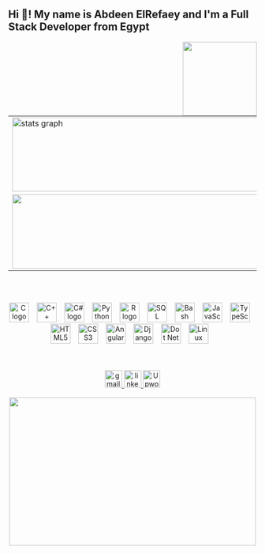 <h2 align="left">Hi 👋! My name is Abdeen ElRefaey and I'm a Full Stack Developer from Egypt</h2>

<img align="right" height="150" src="https://i.giphy.com/media/v1.Y2lkPTc5MGI3NjExY2dxc2V3b2FxeXBkdnAwbHNpYmw2dW83MTJtdHZ3MnZwanFrYzljYSZlcD12MV9pbnRlcm5hbF9naWZfYnlfaWQ Y3Q9Zw/62PP2yEIAZF6g/giphy.gif"  />

<table align="center">
  <tr>
    <td>
      <img src="https://github-readme-stats.vercel.app/api?username=MagedElRefaey&hide_title=false&hide_rank=false&show_icons=true&include_all_commits=true&count_private=true&disable_animations=false&theme=dracula&locale=en&hide_border=false&cache_seconds=86400" height="150" width="500" alt="stats graph" />
    </td>
  </tr>
  <tr>
    <td>
      <img src="https://github-readme-stats.vercel.app/api/top-langs?username=MagedElRefaey&locale=en&hide_title=false&layout=compact&card_width=320&langs_count=5&theme=dracula&hide_border=false&cache_seconds=86400" height="150" width="500 alt="languages graph" />
    </td>
  </tr>
</table>

<br><br>
<div align="Center">
  <img src="https://cdn.jsdelivr.net/gh/devicons/devicon/icons/c/c-original.svg" height="40" alt="C logo" style="margin-right: 12px;" />
  <img src="https://cdn.jsdelivr.net/gh/devicons/devicon/icons/cplusplus/cplusplus-original.svg" height="40" alt="C++ logo" style="margin-right: 12px;" />
  <img src="https://cdn.jsdelivr.net/gh/devicons/devicon/icons/csharp/csharp-original.svg" height="40" alt="C# logo" style="margin-right: 12px;" />
  <img src="https://cdn.jsdelivr.net/gh/devicons/devicon/icons/python/python-original.svg" height="40" alt="Python logo" style="margin-right: 12px;" />
  <img src="https://cdn.jsdelivr.net/gh/devicons/devicon/icons/r/r-original.svg" height="40" alt="R logo" style="margin-right: 12px;" />
  <img src="https://cdn.jsdelivr.net/gh/devicons/devicon/icons/mysql/mysql-original.svg" height="40" alt="SQL logo" style="margin-right: 12px;" />
  <img src="https://cdn.jsdelivr.net/gh/devicons/devicon/icons/bash/bash-original.svg" height="40" alt="Bash logo" style="margin-right: 12px;" />
  <img src="https://cdn.jsdelivr.net/gh/devicons/devicon/icons/javascript/javascript-original.svg" height="40" alt="JavaScript logo" style="margin-right: 12px;" />
  <img src="https://cdn.jsdelivr.net/gh/devicons/devicon/icons/typescript/typescript-original.svg" height="40" alt="TypeScript logo" style="margin-right: 12px;" />
  <img src="https://cdn.jsdelivr.net/gh/devicons/devicon/icons/html5/html5-original.svg" height="40" alt="HTML5 logo" style="margin-right: 12px;" />
  <img src="https://cdn.jsdelivr.net/gh/devicons/devicon/icons/css3/css3-original.svg" height="40" alt="CSS3 logo" style="margin-right: 12px;" />
  <img src="https://cdn.jsdelivr.net/gh/devicons/devicon/icons/angularjs/angularjs-original.svg" height="40" alt="Angular logo" 
  style="margin-right: 12px;" />
  <img src="https://cdn.jsdelivr.net/gh/devicons/devicon@latest/icons/django/django-plain.svg" height="40" alt="Django logo" 
  style="margin-right: 12px;" />
  <img src="https://cdn.jsdelivr.net/gh/devicons/devicon@latest/icons/dotnetcore/dotnetcore-original.svg" height="40" alt="Dot Net logo" style="margin-right: 12px;" />
  <img src="https://cdn.jsdelivr.net/gh/devicons/devicon/icons/linux/linux-original.svg" height="40" alt="Linux logo" style="margin-right: 12px;" />
</div>
<br><br><br>
<div align="Center" >
  <a href = "mailto:MagedElRefaey777@gmail.com" target = "_blank">
  <img src="https://img.shields.io/static/v1?message=Gmail&logo=gmail&label=&color=D14836&logoColor=white&labelColor=&style=for-the-badge" height="35" alt="gmail logo"/>
  </a>
  <a href = "https://www.linkedin.com/in/abdeen-elrefaey-79779523a/" target = "_blank">
  <img src="https://img.shields.io/static/v1?message=LinkedIn&logo=linkedin&label=&color=0077B5&logoColor=white&labelColor=&style=for-the-badge" height="35" alt="linkedin logo"/>
  </a>
  <a href ="https://www.upwork.com/freelancers/~019565d95c88835d8b?mp_source=share" target="_blank">
  <img src="https://img.shields.io/static/v1?message=Upwork&logo=upwork&label=&color=6FDA44&logoColor=white&labelColor=&style=for-the-badge" height="35" alt="Upwork logo"/>
  </a>
</div>
<br>
<div align="center">
  <img height="300" width = "500" src="https://i.giphy.com/media/v1.Y2lkPTc5MGI3NjExaWR3YWgxbmc4dWU3bWJ5eTlnODhqYXZ0OGprbGgxamswd2FpdWpjayZlcD12MV9pbnRlcm5hbF9naWZfYnlfaWQmY3Q9Zw/1ZVBVvY5kS7qUHhqI2/giphy.gif" />
</div>

